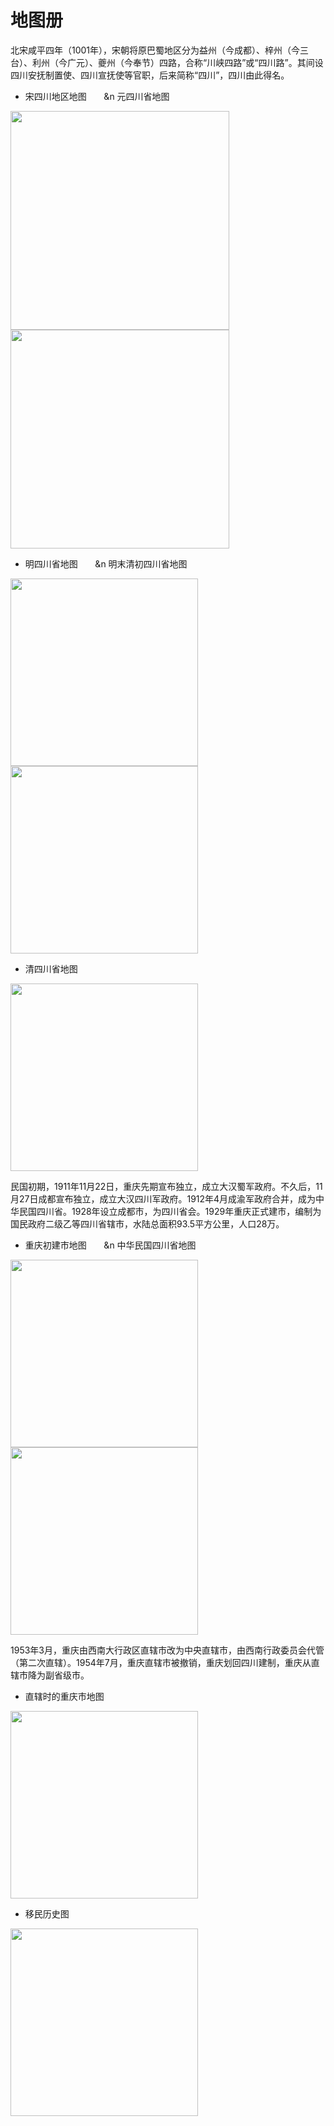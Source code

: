 # 地图册

北宋咸平四年（1001年），宋朝将原巴蜀地区分为益州（今成都）、梓州（今三台）、利州（今广元）、夔州（今奉节）四路，合称“川峡四路”或“四川路”。其间设四川安抚制置使、四川宣抚使等官职，后来简称“四川”，四川由此得名。


* 宋四川地区地图        &nbsp;&nbsp;&nbsp;&nbsp;&nbsp;&nbsp;&n        元四川省地图

<img src="/img/map/1.png" height="350px" />

<img src="/img/map/2.png" height="350px" />


* 明四川省地图      &nbsp;&nbsp;&nbsp;&nbsp;&nbsp;&nbsp;&n        明末清初四川省地图

<img src="/img/map/3.png" height="300px" />

<img src="/img/map/4.png" height="300px" />

* 清四川省地图

<img src="/img/map/5.png" height="300px" />



民国初期，1911年11月22日，重庆先期宣布独立，成立大汉蜀军政府。不久后，11月27日成都宣布独立，成立大汉四川军政府。1912年4月成渝军政府合并，成为中华民国四川省。1928年设立成都市，为四川省会。1929年重庆正式建市，编制为国民政府二级乙等四川省辖市，水陆总面积93.5平方公里，人口28万。

*   重庆初建市地图          &nbsp;&nbsp;&nbsp;&nbsp;&nbsp;&nbsp;&n       中华民国四川省地图

<img src="/img/map/6.png" height="300px" />

<img src="/img/map/7.png" height="300px" />

1953年3月，重庆由西南大行政区直辖市改为中央直辖市，由西南行政委员会代管（第二次直辖）。1954年7月，重庆直辖市被撤销，重庆划回四川建制，重庆从直辖市降为副省级市。

* 直辖时的重庆市地图

<img src="/img/map/8.png" height="300px" />


* 移民历史图

<img src="/img/map/9.png" height="300px" />
